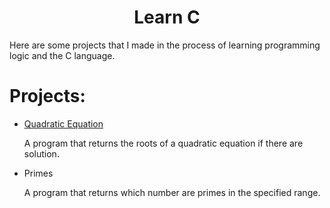 <h1 align="center"> Learn C </h1>



Here are some projects that I made in the process of learning programming logic and the C language.



# Projects:

* [Quadratic Equation]([https://github.com/Recr/learn-c/blob/main/Quadratic_equation/quadratic_equation.c])

	A program that returns the roots of a quadratic equation if there are solution.

* Primes
	
	A program that returns which number are primes in the specified range.
